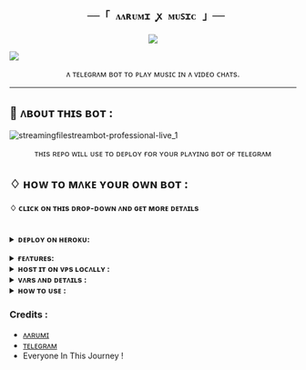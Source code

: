 

<h2 align="center">
  
     ──「 ᴧᴧʀᴜᴍɪ ꭙ ᴍᴜꜱɪᴄ 」──
</h2>

<p align="center"><a href="https://t.me/Swagger_Soul"><img src="https://files.catbox.moe/2rxu04.jpg"></a></p>

<a href="https://www.youtube.com/watch?v=dQw4w9WgXcQ"><img src="https://user-images.githubusercontent.com/73097560/115834477-dbab4500-a447-11eb-908a-139a6edaec5c.gif"></a>  
 <p align="center">
    ᴧ ᴛᴇʟᴇɢʀᴧᴍ ʙᴏᴛ ᴛᴏ ᴘʟᴧʏ ᴍᴜsɪᴄ ɪɴ ᴧ ᴠɪᴅᴇᴏ ᴄʜᴧᴛs.
    <br />
   </strong></a>
  </p>


<hr>

## 🍁 ᴧʙoᴜᴛ ᴛʜɪs ʙᴏᴛ :

![streamingfilestreambot-professional-live_1](https://user-images.githubusercontent.com/88939380/137127129-a86fc939-2931-4c66-b6f6-b57711a9eab7.png)

</p>
<p align='center'>
    ᴛʜɪs ʀᴇᴘᴏ ᴡɪʟʟ ᴜsᴇ ᴛᴏ ᴅᴇᴘʟᴏʏ ғᴏʀ ʏᴏᴜʀ ᴘʟᴧʏɪɴɢ ʙᴏᴛ ᴏғ ᴛᴇʟᴇɢʀᴧᴍ
</p>


## ♢ ʜᴏᴡ ᴛᴏ ᴍᴧᴋᴇ ʏᴏᴜʀ ᴏᴡɴ ʙᴏᴛ :


#### ♢ ᴄʟɪᴄᴋ ᴏɴ ᴛʜɪs ᴅʀᴏᴘ-ᴅᴏᴡɴ ᴧɴᴅ ɢᴇᴛ ᴍᴏʀᴇ ᴅᴇᴛᴧɪʟs
<br>
<details>
  <summary><b>ᴅᴇᴘʟᴏʏ ᴏɴ ʜᴇʀᴏᴋᴜ:</b></summary>


1. ғᴏʀᴋ ᴛʜɪs ʀᴇᴘᴏ
2. ᴄʟɪᴄᴋ ᴏɴ ᴛʜᴇ ʙᴜᴛᴛᴏɴ ᴛᴏ ᴅᴇᴘʟᴏʏ ᴧɴᴅ ғᴏʟʟᴏᴡ sᴛᴇᴘs

<h4> sᴏ ғᴏʟʟᴏᴇ ᴧʙᴏᴠᴇ sᴛᴇᴘs👆ᴧɴᴅ  ᴛʜᴇɴ ᴅᴇᴘʟᴏʏ ᴏᴛʜᴇʀ ᴡɪsᴇ ʙᴏᴛ ᴅᴏɴ'ᴛ ᴡᴏʀᴋ</h4>

ᴘʀᴇss ᴛʜᴇ ʙᴇʟʟᴏᴡ ʙᴜᴛᴛᴏɴ ᴛᴏ ғᴧsᴛ ᴅᴇᴘʟᴏʏ ᴏɴ ʜᴇʀᴏᴋᴜ/ʀᴧɪʟᴡᴀʏ
ᴇɪᴛʜᴇʀ ʏᴏᴜ ᴄᴏᴜʟᴅ ʟᴏᴄᴧʟʟʏ ʜᴏsᴛ ᴏʀ ᴅᴇᴘʟᴏʏ ᴏɴ [ʜᴇʀᴏᴋᴜ](https://heroku.com)
### 💜 ʜᴇʀᴏᴋᴜ

<p align="center"><a href="https://dashboard.heroku.com/new?template=https://github.com/itsAarumi/AarumiMusic"> <img src="https://www.herokucdn.com/deploy/button.svg"></a></p>

<br>


then goto the <a href="#mandatory-vars">variables tab</a> for more info on setting up environmental variables. </details>

<details>
  <summary><b>ғᴇᴧᴛᴜʀᴇs:</b></summary>
  
<p>

🚀ғᴇᴧᴛᴜʀᴇs<p>
💥Superfast⚡️ download and stream links.<br>
💥No ads in playing songs.<br>
💥Superfast interface.<br>
💥Updates channel Support.<br>
💥Mongodb database support for broadcasting.<br>
💥User Freindly Interface.<br>
💥Ping check.<br>
💥Kickme and Video Chat Notifier are Available.<br>
💥Real time CPU , RAM , Internet usage. <br>
💥All unwanted code removed. <br>
💥A lot more tired of writing check out by deploying it. 
</details>
<details>
  <summary><b>ʜᴏsᴛ ɪᴛ ᴏɴ ᴠᴘs ʟᴏᴄᴧʟʟʏ :</b></summary>


```py
sudo apt-get install python3-pip ffmpeg -y
sudo apt-get install python3-pip -y
sudo pip3 install -U pip
curl -fssL
https://deb.nodesource.com/setup_19.x | sudo -E bash - && sudo apt-get install nodejs -y && npm i -g npm
git clone https://github.com/itsAarumi/AarumiMusic&& cd AarumiMusic
pip3 install -U -r requirements.txt
bash setup
sudo apt install tmux
tmux kill-session
tmux
bash start
Ctrl+b then d
```

and to stop the whole bot,
 do <kbd>CTRL</kbd>+<kbd>C</kbd>

Setting up things

If you're on Heroku, just add these in the Environmental Variables
or if you're Locally hosting, create a file named `sample.env` in the root directory and add all the variables there.
An example of `sample.env` file:

```py
API_ID=
API_HASH=
BOT_TOKEN=
LOGGER_ID=
MONGO_DB_URI=
OWNER_ID=
STRING_SESSION=
```
  </details>

<details>
  <summary><b>ᴠᴧʀs ᴧɴᴅ ᴅᴇᴛᴧɪʟs :</b></summary>

`API_ID` : Goto [my.telegram.org](https://my.telegram.org) to obtain this.

`API_HASH` : Goto [my.telegram.org](https://my.telegram.org) to obtain this.

`BOT_TOKEN` : Get the bot token from [@BotFather](https://telegram.dog/BotFather)
  
`OWNER_ID` : Your Telegram User ID

`LOGGER_ID` : Your Telegram Chat ID For logs Where Bot and Assistant Id Should Be AdMin! 

`STRING_SESSION` : Add String session for assistant to play songs on voice chat.

`DATABASE_URL` : MongoDB URI for saving User IDs when they first Start the Bot. We will use that for Broadcasting to them. I will try to add more features related with Database. If you need help to get the URI you can click on logo below!

[![mongo](https://telegra.ph/file/fd68906852c71fdd68bef.jpg)](https://www.youtube.com/watch?v=HhHzCfrqsoE)

 Option Vars

`UPDATES_CHANNEL` : Put a Public Channel Username, so every user have to Join that channel to use the bot. Must add bot to channel as Admin to work properly.
 </details>

<details>
  <summary><b>ʜᴏᴡ ᴛᴏ ᴜsᴇ :</b></summary>

:warning: **Before using the  bot, don't forget to add the bot to the `Logger_Chat` as an Admin**
 
- `/start` : To check if the bot is alive or not.

- `/play ᴏʀ /vplay ᴏʀ /cplay` : sᴛᴀʀᴛs sᴛʀᴇᴀᴍɪɴɢ ᴛʜᴇ ʀᴇǫᴜᴇsᴛᴇᴅ ᴛʀᴀᴄᴋ ᴏɴ ᴠɪᴅᴇᴏᴄʜᴀᴛ.

- `/playforce ᴏʀ /vplayforce ᴏʀ /cplayforce` : **ғᴏʀᴄᴇ ᴩʟᴀʏ** sᴛᴏᴩs ᴛʜᴇ ᴏɴɢᴏɪɴɢ sᴛʀᴇᴀᴍ ᴀɴᴅ sᴛᴀʀᴛs sᴛʀᴇᴀᴍɪɴɢ ᴛʜᴇ ʀᴇǫᴜᴇsᴛᴇᴅ ᴛʀᴀᴄᴋ.

- `/channelplay [ᴄʜᴀᴛ ᴜsᴇʀɴᴀᴍᴇ ᴏʀ ɪᴅ] ᴏʀ [ᴅɪsᴀʙʟᴇ]` : ᴄᴏɴɴᴇᴄᴛ ᴄʜᴀɴɴᴇʟ ᴛᴏ ᴀ ɢʀᴏᴜᴩ ᴀɴᴅ sᴛᴀʀᴛs sᴛʀᴇᴀᴍɪɴɢ ᴛʀᴀᴄᴋs ʙʏ ᴛʜᴇ ʜᴇʟᴩ ᴏғ ᴄᴏᴍᴍᴀɴᴅs sᴇɴᴛ ɪɴ ɢʀᴏᴜᴩ.

- `/seek` : sᴇᴇᴋ ᴛʜᴇ sᴛʀᴇᴀᴍ ᴛᴏ ᴛʜᴇ ɢɪᴠᴇɴ ᴅᴜʀᴀᴛɪᴏɴ.

- `/seekback` : ʙᴀᴄᴋᴡᴀʀᴅ sᴇᴇᴋ ᴛʜᴇ sᴛʀᴇᴀᴍ ᴛᴏ ᴛʜᴇ ᴛʜᴇ ɢɪᴠᴇɴ ᴅᴜʀᴀᴛɪᴏɴ.

- `/pause` : ᴩᴀᴜsᴇ ᴛʜᴇ ᴄᴜʀʀᴇɴᴛ ᴩʟᴀʏɪɴɢ sᴛʀᴇᴀᴍ.

- `/resume` : ʀᴇsᴜᴍᴇ ᴛʜᴇ ᴩᴀᴜsᴇᴅ sᴛʀᴇᴀᴍ.

- `/skip` : sᴋɪᴩ ᴛʜᴇ ᴄᴜʀʀᴇɴᴛ ᴩʟᴀʏɪɴɢ sᴛʀᴇᴀᴍ ᴀɴᴅ sᴛᴀʀᴛ sᴛʀᴇᴀᴍɪɴɢ ᴛʜᴇ ɴᴇxᴛ ᴛʀᴀᴄᴋ ɪɴ ǫᴜᴇᴜᴇ.

- `/end ᴏʀ /stop` : ᴄʟᴇᴀʀs ᴛʜᴇ ǫᴜᴇᴜᴇ ᴀɴᴅ ᴇɴᴅ ᴛʜᴇ ᴄᴜʀʀᴇɴᴛ ᴩʟᴀʏɪɴɢ sᴛʀᴇᴀᴍ.

To get an instant result do /reboot in chat of logger .
  
![image](https://graph.org/file/801e199f756d83cb4d7f5-068bb84543385c04b6.jpg)


### Channel Support
Bot also Supported with Channels. Just add bot and assistant to the Channel as Admin. </details>

### Credits : 

- [ᴧᴧʀᴜᴍɪ](https://github.com/itsAarumi)
- [ᴛᴇʟᴇɢʀᴧᴍ](https://t.me/Swagger_Soul)
- Everyone In This Journey !

